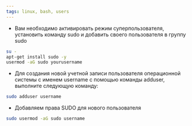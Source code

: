 ```yaml
---
tags: linux, bash, users
---
```

- Вам необходимо активировать режим суперпользователя, установить команду sudo и добавить своего пользователя в группу sudo
```sh
su -
apt-get install sudo -y
usermod -aG sudo yourusername
```
- Для создания новой учетной записи пользователя операционной системы с именем username с помощью команды adduser, выполните следующую команду:
``` sh
sudo adduser username
```

- Добавляем права SUDO для нового пользователя
```sh
sudo usermod -aG sudo username
```